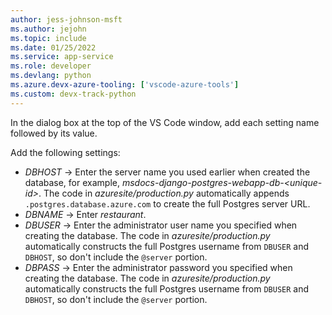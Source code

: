 ```yaml
---
author: jess-johnson-msft
ms.author: jejohn
ms.topic: include
ms.date: 01/25/2022
ms.service: app-service
ms.role: developer
ms.devlang: python
ms.azure.devx-azure-tooling: ['vscode-azure-tools']
ms.custom: devx-track-python
---
```


In the dialog box at the top of the VS Code window, add each setting name followed by its value.

Add the following settings:

* *DBHOST* &rarr; Enter the server name you used earlier when created the database, for example, *msdocs-django-postgres-webapp-db-\<unique-id>*. The code in *azuresite/production.py* automatically appends `.postgres.database.azure.com` to create the full Postgres server URL.
* *DBNAME* &rarr; Enter *restaurant*.
* *DBUSER* &rarr; Enter the administrator user name you specified when creating the database. The code in *azuresite/production.py* automatically constructs the full Postgres username from `DBUSER` and `DBHOST`, so don't include the `@server` portion.
* *DBPASS* &rarr; Enter the administrator password you specified when creating the database. The code in *azuresite/production.py* automatically constructs the full Postgres username from `DBUSER` and `DBHOST`, so don't include the `@server` portion.
